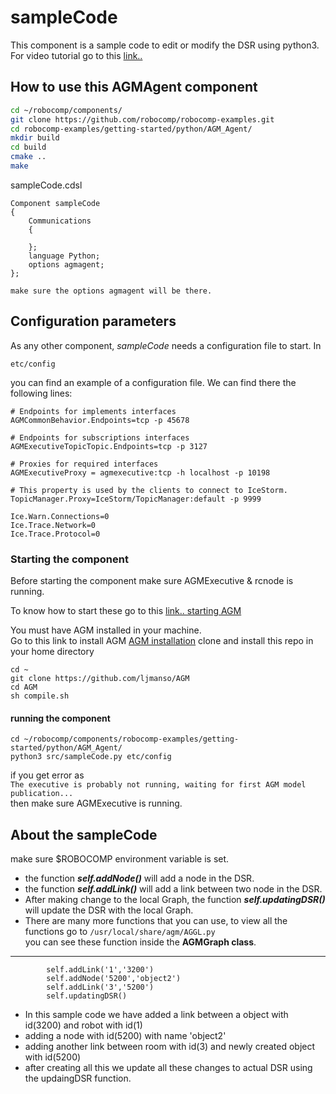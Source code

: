 # sampleCode
This component is a sample code to edit or modify the DSR using python3.\
For video tutorial go to this [link..](https://youtu.be/-8Rf-b-1mYc)

## How to use this AGMAgent component


```bash
cd ~/robocomp/components/
git clone https://github.com/robocomp/robocomp-examples.git
cd robocomp-examples/getting-started/python/AGM_Agent/
mkdir build
cd build
cmake ..
make
```

sampleCode.cdsl
```
Component sampleCode
{
    Communications
    {

    };
    language Python;
    options agmagent;
};
```
`make sure the options agmagent will be there.`




## Configuration parameters
As any other component, *sampleCode* needs a configuration file to start. In
```
etc/config
```
you can find an example of a configuration file. We can find there the following lines:
```
# Endpoints for implements interfaces
AGMCommonBehavior.Endpoints=tcp -p 45678

# Endpoints for subscriptions interfaces
AGMExecutiveTopicTopic.Endpoints=tcp -p 3127

# Proxies for required interfaces
AGMExecutiveProxy = agmexecutive:tcp -h localhost -p 10198

# This property is used by the clients to connect to IceStorm.
TopicManager.Proxy=IceStorm/TopicManager:default -p 9999

Ice.Warn.Connections=0
Ice.Trace.Network=0
Ice.Trace.Protocol=0
```

### Starting the component
Before starting the component make sure AGMExecutive & rcnode is running.

To know how to start these go to this [link.. starting AGM](startingAGM.md)

You must have AGM installed in your machine.\
Go to this link to install AGM [AGM installation](https://github.com/ljmanso/AGM) clone and install this repo in your home directory
```buildoutcfg
cd ~
git clone https://github.com/ljmanso/AGM
cd AGM
sh compile.sh
```



#### running the component
```
cd ~/robocomp/components/robocomp-examples/getting-started/python/AGM_Agent/
python3 src/sampleCode.py etc/config
```
if you get error as\
`The executive is probably not running, waiting for first AGM model publication...`
\
then make sure AGMExecutive is running.


## About the sampleCode
make sure $ROBOCOMP environment variable is set.
* the function ***self.addNode()*** will add a node in the DSR.
* the function ***self.addLink()*** will add a link between two node in the DSR.
* After making change to the local Graph, the function
***self.updatingDSR()*** will update the DSR with the local Graph.
* There are many more functions that you can use, to view all the functions go to
`/usr/local/share/agm/AGGL.py`\
you can see these function inside the **AGMGraph class**.

***
```
        self.addLink('1','3200')
        self.addNode('5200','object2')
        self.addLink('3','5200')
        self.updatingDSR()
```
* In this sample code we have added a link between a object with id(3200) and
robot with id(1)
* adding a node with id(5200) with name 'object2'
* adding another link between room with id(3) and newly created object with id(5200)
* after creating all this we update all these changes to actual DSR using the updaingDSR function.
